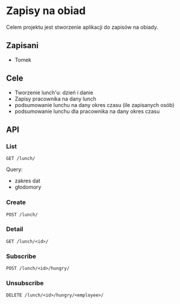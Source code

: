 # Zapisy na obiad

Celem projektu jest stworzenie aplikacji do zapisów na obiady.

## Zapisani
* Tomek

## Cele

* Tworzenie lunch'u: dzień i danie
* Zapisy pracownika na dany lunch
* podsumowanie lunchu na dany okres czasu (ile zapisanych osób)
* podsumowanie lunchu dla pracownika na dany okres czasu


## API

### List
```http
GET /lunch/
```
Query:
* zakres dat
* głodomory

### Create
```http
POST /lunch/
```

### Detail
```http
GET /lunch/<id>/
```

### Subscribe
```http
POST /lunch/<id>/hungry/
```

### Unsubscribe
```http
DELETE /lunch/<id>/hungry/<employee>/
```

